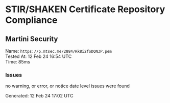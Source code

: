 # STIR/SHAKEN Certificate Repository Compliance

## Martini Security

Name: `https://p.mtsec.me/2884/Rk8i2foDQN3P.pem`\
Tested At: 12 Feb 24 16:54 UTC\
Time: 85ms

### Issues

no warning, or error, or notice date level issues were found

Generated: 12 Feb 24 17:02 UTC